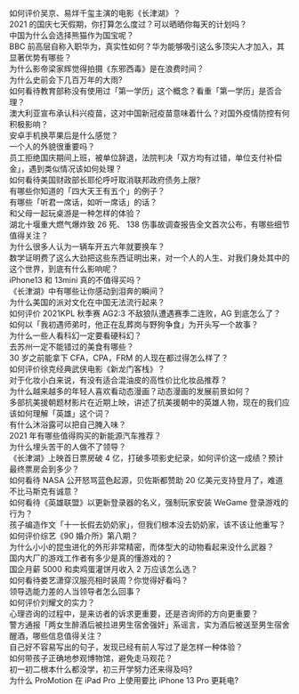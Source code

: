 如何评价吴京、易烊千玺主演的电影《长津湖》？  
2021 的国庆七天假期，你打算怎么度过？可以晒晒你每天的计划吗？  
中国为什么会选择熊猫作为国宝呢？  
BBC 前高层自称入职华为，真实性如何？华为能够吸引这么多顶尖人才加入，其显著优势有哪些？  
为什么影帝梁家辉觉得拍摄《东邪西毒》是在浪费时间？  
为什么史前会下几百万年的大雨?  
如何看待教育部称没有使用过「第一学历」这个概念？看重「第一学历」是否合理？  
澳大利亚宣布承认科兴疫苗，这对中国新冠疫苗意味着什么？对国外疫情防控有何积极影响？  
安卓手机换苹果后是什么感觉？  
一个人的外貌很重要吗？  
员工拒绝国庆期间上班，被单位辞退，法院判决「双方均有过错，单位支付补偿金」，遇到类似情况该如何处理？  
如何看待美国财政部长耶伦呼吁取消联邦政府债务上限?  
有哪些你知道的「四大天王有五个」的例子？  
有哪些「听君一席话，如听一席话」的话？  
和父母一起玩桌游是一种怎样的体验？  
湖北十堰重大燃气爆炸致 26 死、 138 伤事故调查报告全文首次公布，有哪些细节值得关注？  
为什么很多人认为一辆车开五六年就要换车？  
数学证明费了这么大劲把这些东西证明出来，对一个人的人生、对我们身处其中的这个世界，到底有什么影响呢？  
iPhone13 和 13mini 真的不值得买吗？  
《长津湖》中有哪些让你感动到泪奔的瞬间？  
为什么美国的派对文化在中国无法流行起来？  
如何评价 2021KPL 秋季赛 AG2:3 不敌狼队遭遇赛季二连败，AG 到底怎么了？  
如何以「我初遇师弟时，他正在乱葬岗与野狗争食」为开头写一个故事？  
为什么一些人看科幻一定要看硬科幻？  
去苏州一定不能错过的美食有哪些？  
30 岁之前能拿下 CFA，CPA，FRM 的人现在都过得怎么样了？  
如何评价徐克经典武侠电影《新龙门客栈》？  
对于化妆小白来说，有没有适合混油皮的高性价比化妆品推荐？  
为什么越来越多的年轻人喜欢看动态漫画？动态漫画的发展前景如何？  
多部抗美援朝题材影片在近期上映，讲述了抗美援朝中的英雄人物，现在的我们应该如何理解「英雄」这个词？  
有什么沐浴露可以把自己腌入味？  
2021 年有哪些值得购买的新能源汽车推荐？  
为什么埋头苦干的人做不了领导？  
《长津湖》上映首日票房破 4 亿，打破多项影史纪录，如何评价这一成绩？预计最终票房会到多少？  
如何看待 NASA 公开怒骂蓝色起源，贝佐斯都赞助 20 亿美元支持登月了，难道不比马斯克有诚意？  
如何看待《英雄联盟》以更新登录器的名义，强制玩家安装 WeGame 登录游戏的行为？  
孩子编造作文「十一长假去奶奶家」，但我们根本没去奶奶家，该不该让他重写？  
如何评价综艺《90 婚介所》第八期？  
为什么小小的昆虫进化的外形非常精密，而体型大的动物看起来没什么武器？  
国内大厂的游戏工作者有多少是真的懂游戏的？  
国企月薪  5000 和卖鸡蛋灌饼月收入 2 万应该怎么选？  
如何看待娄艺潇穿汉服亮相时装周？你觉得好看吗？  
领导选能力差的人当领导者怎么回事？  
如何评价刘耀文的实力？  
心理咨询的过程中，是来访者的诉求更重要，还是咨询师的方向更重要？  
警方通报「两女生醉酒后被拉进男生宿舍强奸」系谣言，实为酒后被送至男生宿舍醒酒，哪些信息值得关注？  
自己好不容易写出的句子，发现已经有前人写过了是怎样一种体验？  
如何带孩子正确地参观博物馆，避免走马观花？  
初一初二根本什么都没学，初三开学努力还来得及吗?  
为什么 ProMotion 在 iPad Pro 上使用要比 iPhone 13 Pro 更耗电?  

